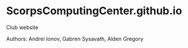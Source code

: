 # ScorpsComputingCenter.github.io
Club website

Authors: Andrei Ionov, Gabren Sysavath, Alden Gregory

